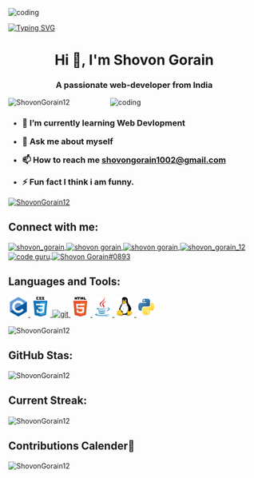 <img
    aligh="center"
    alt="coding"
    width="1500"
    src="https://holopin.me/shovon12j34">

<a href="https://git.io/typing-svg">
    <img src="https://readme-typing-svg.demolab.com?font=Fira+Code&weight=900&size=25&pause=1000&color=000000&center=true&vCenter=true&width=435&lines=%23+Welcome+To+My+Github+Account" alt="Typing SVG">
</a>

<h1 align="center">Hi 👋, I'm Shovon Gorain</h1>
<h3 align="center">A passionate web-developer from India</h3>
<img
    align="right"
    alt="coding"
    width="300"
    src="https://i.pinimg.com/originals/e8/f4/53/e8f453469a3ec97ecd354df465d73913.gif"
>
<p align="left">
    <img src="https://komarev.com/ghpvc/?username=ShovonGorain12&label=Profile%20views&color=0e75b6&style=flat" alt="ShovonGorain12">
</p>
<h3>
    
- 🌱 I’m currently learning **Web Devlopment**

- 💬 Ask me about **myself**

- 📫 How to reach me **shovongorain1002@gmail.com**

- ⚡ Fun fact **I think i am funny.**
</h3>
<p align="left">
    <a href="https://github.com/ryo-ma/github-profile-trophy">
        <img src="https://github-profile-trophy.vercel.app/?username=ShovonGorain12" alt="ShovonGorain12">
    </a>
</p>
<h2 align="left">Connect with me:</h2>
<p align="left">
    <a href="https://twitter.com/shovon_gorain" target="blank">
        <img
            align="center"
            src="https://raw.githubusercontent.com/rahuldkjain/github-profile-readme-generator/master/src/images/icons/Social/twitter.svg"
            alt="shovon_gorain"
            height="30"
            width="40"
        >
    </a>
    <a href="https://linkedin.com/in/shovon gorain" target="blank">
        <img align="center" 
             src="https://raw.githubusercontent.com/rahuldkjain/github-profile-readme-generator/master/src/images/icons/Social/linked-in-alt.svg"               
             alt="shovon gorain" 
             height="30" 
             width="40"
             >
    </a>
    <a href="https://fb.com/shovon gorain" target="blank">
        <img
            align="center"
            src="https://raw.githubusercontent.com/rahuldkjain/github-profile-readme-generator/master/src/images/icons/Social/facebook.svg"
            alt="shovon gorain"
            height="30"
            width="40"
        >
    </a>
    <a href="https://instagram.com/shovon_gorain_12" target="blank">
        <img
            align="center"
            src="https://raw.githubusercontent.com/rahuldkjain/github-profile-readme-generator/master/src/images/icons/Social/instagram.svg"
            alt="shovon_gorain_12"
            height="30"
            width="40"
        >
    </a>
    <a href="https://www.youtube.com/c/code guru" target="blank">
        <img
            align="center"
            src="https://raw.githubusercontent.com/rahuldkjain/github-profile-readme-generator/master/src/images/icons/Social/youtube.svg"
            alt="code guru"
            height="30"
            width="40"
        >
    </a>
    <a href="https://discord.gg/Shovon Gorain#0893" target="blank">
        <img
            align="center"
            src="https://raw.githubusercontent.com/rahuldkjain/github-profile-readme-generator/master/src/images/icons/Social/discord.svg"
            alt="Shovon Gorain#0893"
            height="30"
            width="40"
        >
    </a>
</p>

<h2 align="left">Languages and Tools:</h2>
<p align="left">
    <a href="https://www.cprogramming.com/" target="_blank" rel="noreferrer">
        <img
            src="https://raw.githubusercontent.com/devicons/devicon/master/icons/c/c-original.svg"
            alt="c"
            width="40"
            height="40"
        >
    </a>
    <a href="https://www.w3schools.com/css/" target="_blank" rel="noreferrer">
        <img
            src="https://raw.githubusercontent.com/devicons/devicon/master/icons/css3/css3-original-wordmark.svg"
            alt="css3"
            width="40"
            height="40"
        >
    </a>
    <a href="https://git-scm.com/" target="_blank" rel="noreferrer">
        <img
            src="https://www.vectorlogo.zone/logos/git-scm/git-scm-icon.svg"
            alt="git"
            width="40"
            height="40"
        >
    </a>
    <a href="https://www.w3.org/html/" target="_blank" rel="noreferrer">
        <img
            src="https://raw.githubusercontent.com/devicons/devicon/master/icons/html5/html5-original-wordmark.svg"
            alt="html5"
            width="40"
            height="40"
        >
    </a>
    <a href="https://www.java.com" target="_blank" rel="noreferrer">
        <img
            src="https://raw.githubusercontent.com/devicons/devicon/master/icons/java/java-original.svg"
            alt="java"
            width="40"
            height="40"
        >
    </a>
    <a href="https://www.linux.org/" target="_blank" rel="noreferrer">
        <img
            src="https://raw.githubusercontent.com/devicons/devicon/master/icons/linux/linux-original.svg"
            alt="linux"
            width="40"
            height="40"
        >
    </a>
    <a href="https://www.python.org" target="_blank" rel="noreferrer">
        <img
            src="https://raw.githubusercontent.com/devicons/devicon/master/icons/python/python-original.svg"
            alt="python"
            width="40"
            height="40"
        >
    </a>
</p>

<p>
    <img align="center" src="https://github-readme-stats.vercel.app/api/top-langs?username=ShovonGorain12&show_icons=true&locale=en&layout=compact" alt="ShovonGorain12" />
</p>
<h2>GitHub Stas:</h2>
    <p>
    <img align="center" src="https://github-readme-stats.vercel.app/api?username=ShovonGorain12&show_icons=true&locale=en" alt="ShovonGorain12">
</p>
<h2>Current Streak:</h2>
<p>
    <img align="center" src="https://github-readme-streak-stats.herokuapp.com/?user=ShovonGorain12&" alt="ShovonGorain12">
</p>
<h2> 
    Contributions Calender📅
</h2>
<p>
    <img align="center" src="https://ssr-contributions-svg.vercel.app/_/ShovonGorain12?chart=3dbar&gap=0.6&scale=2&flatten=0&format=svg&weeks=30&theme=green" alt="ShovonGorain12">
</p>

